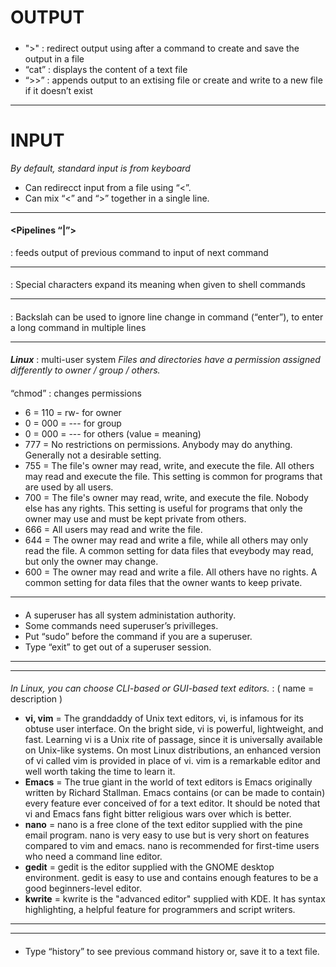 # **OUTPUT**
##### <function>
* ">" : redirect output using after a command to create and save the output in a file
* “cat” : displays the content of a text file
* “>>” : appends output to an extising file or create and write to a new file if it doesn’t exist

---
# **INPUT**
*By default, standard input is from keyboard*
* Can redirecct input from a file using “<”.
* Can mix “<” and “>” together in a single line.

---
#### **<Pipelines “|”>**
: feeds output of previous command to input of next command

---
#### **<Expansion>**
: Special characters expand its meaning when given to shell commands

---
#### **<Backslash>**
: Backslah can be used to ignore line change in command (“enter”), to enter a long command in multiple lines

---
#### **<Permissions>**
***Linux*** : multi-user system
*Files and directories have a permission assigned differently to owner / group / others.*
#### **<Changing Permissions>**
“chmod” : changes permissions
* 6 = 110 = rw- for owner
* 0 = 000 = --- for group
* 0 = 000 = --- for others
(value = meaning)
* 777 = No restrictions on permissions. Anybody may do anything. Generally not a desirable setting.
* 755 = The file's owner may read, write, and execute the file. All others may read and execute the file. This setting is common for programs that are used by all users.
* 700 = The file's owner may read, write, and execute the file. Nobody else has any rights. This setting is useful for programs that only the owner may use and must be kept private from others.
* 666 = All users may read and write the file.
* 644 = The owner may read and write a file, while all others may only read the file. A common setting for data files that eveybody may read, but only the owner may change.
* 600 = The owner may read and write a file. All others have no rights. A common setting for data files that the owner wants to keep private.

---
#### **<Superuser>**
* A superuser has all system administation authority.
* Some commands need superuser’s privilleges.
* Put “sudo” before the command if you are a superuser.
* Type “exit” to get out of a superuser session.

---
---
#### **<Text Editors>**
*In Linux, you can choose CLI-based or GUI-based text editors.*
: ( name = description )
* **vi, vim** = The granddaddy of Unix text editors, vi, is infamous for its obtuse user interface. On the bright side, vi is powerful, lightweight, and fast. Learning vi is a Unix rite of passage, since it is universally available on Unix-like systems. On most Linux distributions, an enhanced version of vi called vim is provided in place of vi. vim is a remarkable editor and well worth taking the time to learn it.
* **Emacs** = The true giant in the world of text editors is Emacs originally written by Richard Stallman. Emacs contains (or can be made to contain) every feature ever conceived of for a text editor. It should be noted that vi and Emacs fans fight bitter religious wars over which is better.
* **nano** = nano is a free clone of the text editor supplied with the pine email program. nano is very easy to use but is very short on features compared to vim and emacs. nano is recommended for first-time users who need a command line editor.
* **gedit** = gedit is the editor supplied with the GNOME desktop environment. gedit is easy to use and contains enough features to be a good beginners-level editor.
* **kwrite** = kwrite is the "advanced editor" supplied with KDE. It has syntax highlighting, a helpful feature for programmers and script writers.

---
---
#### **<History>**
* Type “history” to see previous command history or, save it to a text file.

